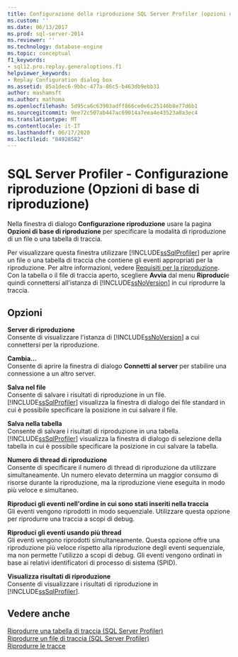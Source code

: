 ```yaml
---
title: Configurazione della riproduzione SQL Server Profiler (opzioni di base di riproduzione) | Microsoft Docs
ms.custom: ''
ms.date: 06/13/2017
ms.prod: sql-server-2014
ms.reviewer: ''
ms.technology: database-engine
ms.topic: conceptual
f1_keywords:
- sql12.pro.replay.generaloptions.f1
helpviewer_keywords:
- Replay Configuration dialog box
ms.assetid: 85a1dec6-9bbc-477a-86c5-b463db9ebb31
author: mashamsft
ms.author: mathoma
ms.openlocfilehash: 5d95ca6c63903adff866ce0e6c25146b8e77d6b1
ms.sourcegitcommit: 9ee72c507ab447ac69014a7eea4e43523a0a3ec4
ms.translationtype: MT
ms.contentlocale: it-IT
ms.lasthandoff: 06/17/2020
ms.locfileid: "84928582"
---
```

# <a name="sql-server-profiler---replay-configuration-basic-replay-options"></a>SQL Server Profiler - Configurazione riproduzione (Opzioni di base di riproduzione)
  Nella finestra di dialogo **Configurazione riproduzione** usare la pagina **Opzioni di base di riproduzione** per specificare la modalità di riproduzione di un file o una tabella di traccia.  
  
 Per visualizzare questa finestra utilizzare [!INCLUDE[ssSqlProfiler](../includes/sssqlprofiler-md.md)] per aprire un file o una tabella di traccia che contiene gli eventi appropriati per la riproduzione. Per altre informazioni, vedere [Requisiti per la riproduzione](../tools/sql-server-profiler/replay-requirements.md). Con la tabella o il file di traccia aperto, scegliere **Avvia** dal menu **Riproduci**e quindi connettersi all'istanza di [!INCLUDE[ssNoVersion](../includes/ssnoversion-md.md)] in cui riprodurre la traccia.  
  
## <a name="options"></a>Opzioni  
 **Server di riproduzione**  
 Consente di visualizzare l'istanza di [!INCLUDE[ssNoVersion](../includes/ssnoversion-md.md)] a cui connettersi per la riproduzione.  
  
 **Cambia...**  
 Consente di aprire la finestra di dialogo **Connetti al server** per stabilire una connessione a un altro server.  
  
 **Salva nel file**  
 Consente di salvare i risultati di riproduzione in un file. [!INCLUDE[ssSqlProfiler](../includes/sssqlprofiler-md.md)] visualizza la finestra di dialogo dei file standard in cui è possibile specificare la posizione in cui salvare il file.  
  
 **Salva nella tabella**  
 Consente di salvare i risultati di riproduzione in una tabella. [!INCLUDE[ssSqlProfiler](../includes/sssqlprofiler-md.md)] visualizza la finestra di dialogo di selezione della tabella in cui è possibile specificare la posizione in cui salvare la tabella.  
  
 **Numero di thread di riproduzione**  
 Consente di specificare il numero di thread di riproduzione da utilizzare simultaneamente. Un numero elevato determina un maggior consumo di risorse durante la riproduzione, ma la riproduzione viene eseguita in modo più veloce e simultaneo.  
  
 **Riproduci gli eventi nell'ordine in cui sono stati inseriti nella traccia**  
 Gli eventi vengono riprodotti in modo sequenziale. Utilizzare questa opzione per riprodurre una traccia a scopi di debug.  
  
 **Riproduci gli eventi usando più thread**  
 Gli eventi vengono riprodotti simultaneamente. Questa opzione offre una riproduzione più veloce rispetto alla riproduzione degli eventi sequenziale, ma non permette l'utilizzo a scopi di debug. Gli eventi vengono ordinati in base ai relativi identificatori di processo di sistema (SPID).  
  
 **Visualizza risultati di riproduzione**  
 Consente di visualizzare i risultati di riproduzione in [!INCLUDE[ssSqlProfiler](../includes/sssqlprofiler-md.md)].  
  
## <a name="see-also"></a>Vedere anche  
 [Riprodurre una tabella di traccia &#40;SQL Server Profiler&#41;](../tools/sql-server-profiler/replay-a-trace-table-sql-server-profiler.md)   
 [Riprodurre un file di traccia &#40;SQL Server Profiler&#41;](../tools/sql-server-profiler/replay-a-trace-file-sql-server-profiler.md)   
 [Riprodurre le tracce](../tools/sql-server-profiler/replay-traces.md)  
  
  
